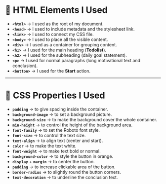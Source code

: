 # 🔹 HTML Elements I Used  

- **`<html>`** → I used as the root of my document.  
- **`<head>`** → I used to include metadata and the stylesheet link.  
- **`<link>`** → I used to connect my CSS file.  
- **`<body>`** → I used to place all the visible content.  
- **`<div>`** → I used as a container for grouping content.  
- **`<h1>`** → I used for the main heading (**Todolist**).  
- **`<h2>`** → I used for the subheading (daily goal statement).  
- **`<p>`** → I used for normal paragraphs (long motivational text and conclusion).  
- **`<button>`** → I used for the **Start** action.  

---

# 🔹 CSS Properties I Used  

- **`padding`** → to give spacing inside the container.  
- **`background-image`** → to set a background picture.  
- **`background-size`** → to make the background cover the whole container.  
- **`min-height`** → to control the height of the background area.  
- **`font-family`** → to set the Roboto font style.  
- **`font-size`** → to control the text size.  
- **`text-align`** → to align text (center and start).  
- **`color`** → to make the text white.  
- **`font-weight`** → to make text bold or normal.  
- **`background-color`** → to style the button in orange.  
- **`display`** + **`margin`** → to center the button.  
- **`padding`** → to increase clickable area of the button.  
- **`border-radius`** → to slightly round the button corners.  
- **`text-decoration`** → to underline the conclusion text.  
